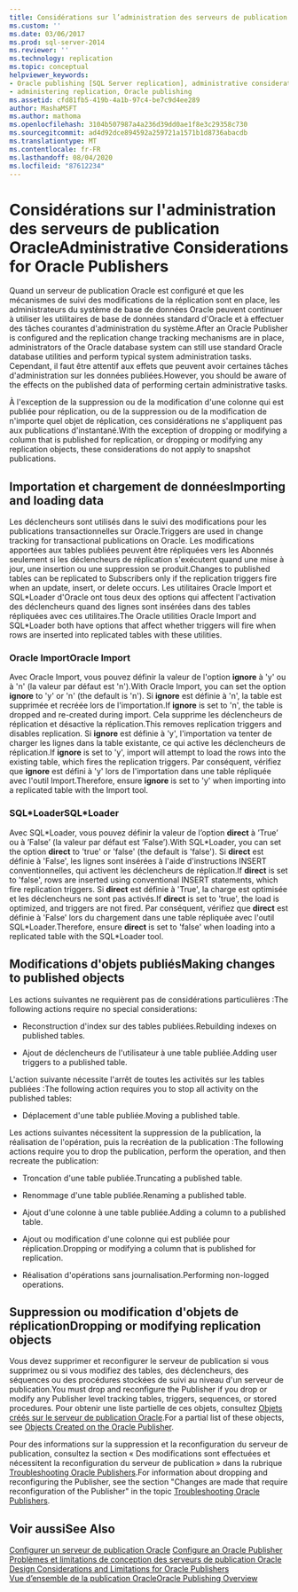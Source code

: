 ```yaml
---
title: Considérations sur l’administration des serveurs de publication Oracle | Microsoft Docs
ms.custom: ''
ms.date: 03/06/2017
ms.prod: sql-server-2014
ms.reviewer: ''
ms.technology: replication
ms.topic: conceptual
helpviewer_keywords:
- Oracle publishing [SQL Server replication], administrative considerations
- administering replication, Oracle publishing
ms.assetid: cfd81fb5-419b-4a1b-97c4-be7c9d4ee289
author: MashaMSFT
ms.author: mathoma
ms.openlocfilehash: 3104b507987a4a236d39dd0ae1f8e3c29358c730
ms.sourcegitcommit: ad4d92dce894592a259721a1571b1d8736abacdb
ms.translationtype: MT
ms.contentlocale: fr-FR
ms.lasthandoff: 08/04/2020
ms.locfileid: "87612234"
---
```

# <a name="administrative-considerations-for-oracle-publishers"></a><span data-ttu-id="8e5da-102">Considérations sur l'administration des serveurs de publication Oracle</span><span class="sxs-lookup"><span data-stu-id="8e5da-102">Administrative Considerations for Oracle Publishers</span></span>
  <span data-ttu-id="8e5da-103">Quand un serveur de publication Oracle est configuré et que les mécanismes de suivi des modifications de la réplication sont en place, les administrateurs du système de base de données Oracle peuvent continuer à utiliser les utilitaires de base de données standard d'Oracle et à effectuer des tâches courantes d'administration du système.</span><span class="sxs-lookup"><span data-stu-id="8e5da-103">After an Oracle Publisher is configured and the replication change tracking mechanisms are in place, administrators of the Oracle database system can still use standard Oracle database utilities and perform typical system administration tasks.</span></span> <span data-ttu-id="8e5da-104">Cependant, il faut être attentif aux effets que peuvent avoir certaines tâches d'administration sur les données publiées.</span><span class="sxs-lookup"><span data-stu-id="8e5da-104">However, you should be aware of the effects on the published data of performing certain administrative tasks.</span></span>  
  
 <span data-ttu-id="8e5da-105">À l'exception de la suppression ou de la modification d'une colonne qui est publiée pour réplication, ou de la suppression ou de la modification de n'importe quel objet de réplication, ces considérations ne s'appliquent pas aux publications d'instantané.</span><span class="sxs-lookup"><span data-stu-id="8e5da-105">With the exception of dropping or modifying a column that is published for replication, or dropping or modifying any replication objects, these considerations do not apply to snapshot publications.</span></span>  
  
## <a name="importing-and-loading-data"></a><span data-ttu-id="8e5da-106">Importation et chargement de données</span><span class="sxs-lookup"><span data-stu-id="8e5da-106">Importing and loading data</span></span>  
 <span data-ttu-id="8e5da-107">Les déclencheurs sont utilisés dans le suivi des modifications pour les publications transactionnelles sur Oracle.</span><span class="sxs-lookup"><span data-stu-id="8e5da-107">Triggers are used in change tracking for transactional publications on Oracle.</span></span> <span data-ttu-id="8e5da-108">Les modifications apportées aux tables publiées peuvent être répliquées vers les Abonnés seulement si les déclencheurs de réplication s'exécutent quand une mise à jour, une insertion ou une suppression se produit.</span><span class="sxs-lookup"><span data-stu-id="8e5da-108">Changes to published tables can be replicated to Subscribers only if the replication triggers fire when an update, insert, or delete occurs.</span></span> <span data-ttu-id="8e5da-109">Les utilitaires Oracle Import et SQL\*Loader d'Oracle ont tous deux des options qui affectent l'activation des déclencheurs quand des lignes sont insérées dans des tables répliquées avec ces utilitaires.</span><span class="sxs-lookup"><span data-stu-id="8e5da-109">The Oracle utilities Oracle Import and SQL\*Loader both have options that affect whether triggers will fire when rows are inserted into replicated tables with these utilities.</span></span>  
  
### <a name="oracle-import"></a><span data-ttu-id="8e5da-110">Oracle Import</span><span class="sxs-lookup"><span data-stu-id="8e5da-110">Oracle Import</span></span>  
 <span data-ttu-id="8e5da-111">Avec Oracle Import, vous pouvez définir la valeur de l'option **ignore** à 'y' ou à 'n' (la valeur par défaut est 'n').</span><span class="sxs-lookup"><span data-stu-id="8e5da-111">With Oracle Import, you can set the option **ignore** to 'y' or 'n' (the default is 'n').</span></span> <span data-ttu-id="8e5da-112">Si **ignore** est définie à 'n', la table est supprimée et recréée lors de l'importation.</span><span class="sxs-lookup"><span data-stu-id="8e5da-112">If **ignore** is set to 'n', the table is dropped and re-created during import.</span></span> <span data-ttu-id="8e5da-113">Cela supprime les déclencheurs de réplication et désactive la réplication.</span><span class="sxs-lookup"><span data-stu-id="8e5da-113">This removes replication triggers and disables replication.</span></span> <span data-ttu-id="8e5da-114">Si **ignore** est définie à 'y', l'importation va tenter de charger les lignes dans la table existante, ce qui active les déclencheurs de réplication.</span><span class="sxs-lookup"><span data-stu-id="8e5da-114">If **ignore** is set to 'y', import will attempt to load the rows into the existing table, which fires the replication triggers.</span></span> <span data-ttu-id="8e5da-115">Par conséquent, vérifiez que **ignore** est défini à 'y' lors de l'importation dans une table répliquée avec l'outil Import.</span><span class="sxs-lookup"><span data-stu-id="8e5da-115">Therefore, ensure **ignore** is set to 'y' when importing into a replicated table with the Import tool.</span></span>  
  
### <a name="sqlloader"></a><span data-ttu-id="8e5da-116">SQL\*Loader</span><span class="sxs-lookup"><span data-stu-id="8e5da-116">SQL\*Loader</span></span>  
 <span data-ttu-id="8e5da-117">Avec SQL\*Loader, vous pouvez définir la valeur de l’option **direct** à ’True’ ou à ’False’ (la valeur par défaut est ’False’).</span><span class="sxs-lookup"><span data-stu-id="8e5da-117">With SQL\*Loader, you can set the option **direct** to 'true' or 'false' (the default is 'false').</span></span> <span data-ttu-id="8e5da-118">Si **direct** est définie à 'False', les lignes sont insérées à l'aide d'instructions INSERT conventionnelles, qui activent les déclencheurs de réplication.</span><span class="sxs-lookup"><span data-stu-id="8e5da-118">If **direct** is set to 'false', rows are inserted using conventional INSERT statements, which fire replication triggers.</span></span> <span data-ttu-id="8e5da-119">Si **direct** est définie à 'True', la charge est optimisée et les déclencheurs ne sont pas activés.</span><span class="sxs-lookup"><span data-stu-id="8e5da-119">If **direct** is set to 'true', the load is optimized, and triggers are not fired.</span></span> <span data-ttu-id="8e5da-120">Par conséquent, vérifiez que **direct** est définie à 'False' lors du chargement dans une table répliquée avec l'outil SQL\*Loader.</span><span class="sxs-lookup"><span data-stu-id="8e5da-120">Therefore, ensure **direct** is set to 'false' when loading into a replicated table with the SQL\*Loader tool.</span></span>  
  
## <a name="making-changes-to-published-objects"></a><span data-ttu-id="8e5da-121">Modifications d'objets publiés</span><span class="sxs-lookup"><span data-stu-id="8e5da-121">Making changes to published objects</span></span>  
 <span data-ttu-id="8e5da-122">Les actions suivantes ne requièrent pas de considérations particulières :</span><span class="sxs-lookup"><span data-stu-id="8e5da-122">The following actions require no special considerations:</span></span>  
  
-   <span data-ttu-id="8e5da-123">Reconstruction d'index sur des tables publiées.</span><span class="sxs-lookup"><span data-stu-id="8e5da-123">Rebuilding indexes on published tables.</span></span>  
  
-   <span data-ttu-id="8e5da-124">Ajout de déclencheurs de l'utilisateur à une table publiée.</span><span class="sxs-lookup"><span data-stu-id="8e5da-124">Adding user triggers to a published table.</span></span>  
  
 <span data-ttu-id="8e5da-125">L'action suivante nécessite l'arrêt de toutes les activités sur les tables publiées :</span><span class="sxs-lookup"><span data-stu-id="8e5da-125">The following action requires you to stop all activity on the published tables:</span></span>  
  
-   <span data-ttu-id="8e5da-126">Déplacement d'une table publiée.</span><span class="sxs-lookup"><span data-stu-id="8e5da-126">Moving a published table.</span></span>  
  
 <span data-ttu-id="8e5da-127">Les actions suivantes nécessitent la suppression de la publication, la réalisation de l'opération, puis la recréation de la publication :</span><span class="sxs-lookup"><span data-stu-id="8e5da-127">The following actions require you to drop the publication, perform the operation, and then recreate the publication:</span></span>  
  
-   <span data-ttu-id="8e5da-128">Troncation d'une table publiée.</span><span class="sxs-lookup"><span data-stu-id="8e5da-128">Truncating a published table.</span></span>  
  
-   <span data-ttu-id="8e5da-129">Renommage d'une table publiée.</span><span class="sxs-lookup"><span data-stu-id="8e5da-129">Renaming a published table.</span></span>  
  
-   <span data-ttu-id="8e5da-130">Ajout d'une colonne à une table publiée.</span><span class="sxs-lookup"><span data-stu-id="8e5da-130">Adding a column to a published table.</span></span>  
  
-   <span data-ttu-id="8e5da-131">Ajout ou modification d'une colonne qui est publiée pour réplication.</span><span class="sxs-lookup"><span data-stu-id="8e5da-131">Dropping or modifying a column that is published for replication.</span></span>  
  
-   <span data-ttu-id="8e5da-132">Réalisation d'opérations sans journalisation.</span><span class="sxs-lookup"><span data-stu-id="8e5da-132">Performing non-logged operations.</span></span>  
  
## <a name="dropping-or-modifying-replication-objects"></a><span data-ttu-id="8e5da-133">Suppression ou modification d'objets de réplication</span><span class="sxs-lookup"><span data-stu-id="8e5da-133">Dropping or modifying replication objects</span></span>  
 <span data-ttu-id="8e5da-134">Vous devez supprimer et reconfigurer le serveur de publication si vous supprimez ou si vous modifiez des tables, des déclencheurs, des séquences ou des procédures stockées de suivi au niveau d'un serveur de publication.</span><span class="sxs-lookup"><span data-stu-id="8e5da-134">You must drop and reconfigure the Publisher if you drop or modify any Publisher level tracking tables, triggers, sequences, or stored procedures.</span></span> <span data-ttu-id="8e5da-135">Pour obtenir une liste partielle de ces objets, consultez [Objets créés sur le serveur de publication Oracle](objects-created-on-the-oracle-publisher.md).</span><span class="sxs-lookup"><span data-stu-id="8e5da-135">For a partial list of these objects, see [Objects Created on the Oracle Publisher](objects-created-on-the-oracle-publisher.md).</span></span>  
  
 <span data-ttu-id="8e5da-136">Pour des informations sur la suppression et la reconfiguration du serveur de publication, consultez la section « Des modifications sont effectuées et nécessitent la reconfiguration du serveur de publication » dans la rubrique [Troubleshooting Oracle Publishers](troubleshooting-oracle-publishers.md).</span><span class="sxs-lookup"><span data-stu-id="8e5da-136">For information about dropping and reconfiguring the Publisher, see the section "Changes are made that require reconfiguration of the Publisher" in the topic [Troubleshooting Oracle Publishers](troubleshooting-oracle-publishers.md).</span></span>  
  
## <a name="see-also"></a><span data-ttu-id="8e5da-137">Voir aussi</span><span class="sxs-lookup"><span data-stu-id="8e5da-137">See Also</span></span>  
 <span data-ttu-id="8e5da-138">[Configurer un serveur de publication Oracle](configure-an-oracle-publisher.md) </span><span class="sxs-lookup"><span data-stu-id="8e5da-138">[Configure an Oracle Publisher](configure-an-oracle-publisher.md) </span></span>  
 <span data-ttu-id="8e5da-139">[Problèmes et limitations de conception des serveurs de publication Oracle](design-considerations-and-limitations-for-oracle-publishers.md) </span><span class="sxs-lookup"><span data-stu-id="8e5da-139">[Design Considerations and Limitations for Oracle Publishers](design-considerations-and-limitations-for-oracle-publishers.md) </span></span>  
 [<span data-ttu-id="8e5da-140">Vue d’ensemble de la publication Oracle</span><span class="sxs-lookup"><span data-stu-id="8e5da-140">Oracle Publishing Overview</span></span>](oracle-publishing-overview.md)  
  
  

